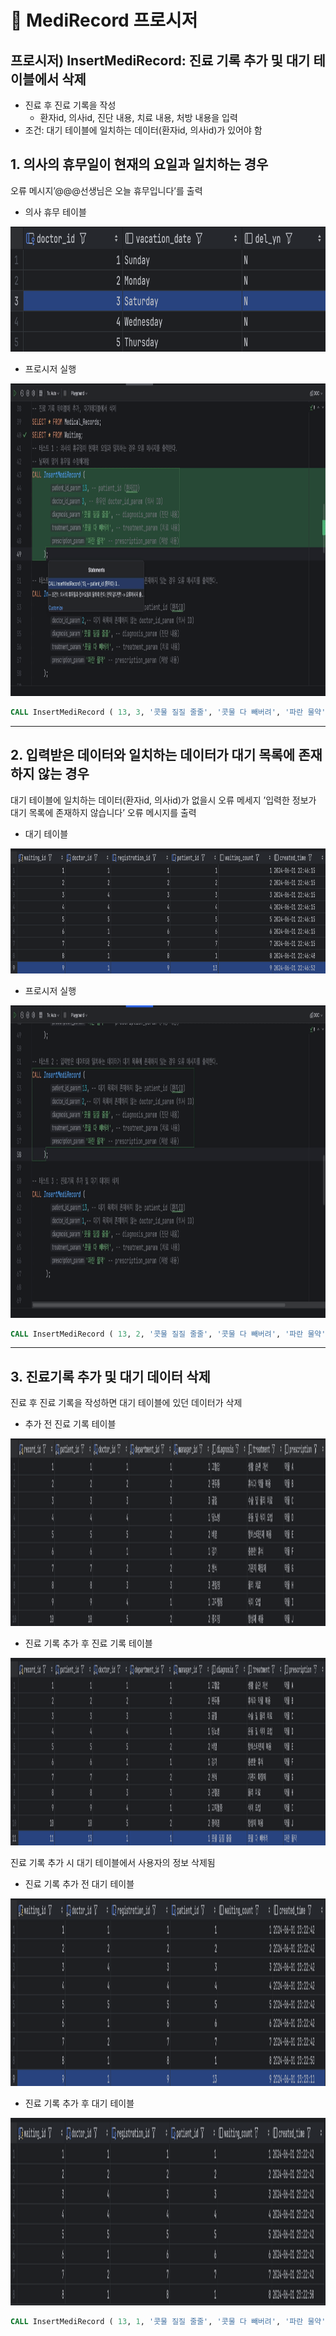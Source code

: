 # 📌 MediRecord 프로시저

## 프로시저) InsertMediRecord: 진료 기록 추가 및 대기 테이블에서 삭제
- 진료 후 진료 기록을 작성
    - 환자id, 의사id, 진단 내용, 치료 내용, 처방 내용을 입력
- 조건: 대기 테이블에 일치하는 데이터(환자id, 의사id)가 있어야 함

## 1. 의사의 휴무일이 현재의 요일과 일치하는 경우
오류 메시지’@@@선생님은 오늘 휴무입니다’를 출력
- 의사 휴무 테이블
<img src=".././img/testcase/InsertMediRecord/4_schedule.png" alt="의사휴무테이블" width="1000" height="200"/>

- 프로시저 실행
<img src=".././img/testcase/InsertMediRecord/4.gif" alt="프로시저 결과" width="1000" height="500"/>

```sql
CALL InsertMediRecord ( 13, 3, '콧물 질질 줄줄', '콧물 다 빼버려', '파란 물약' );
```

---

## 2. 입력받은 데이터와 일치하는 데이터가 대기 목록에 존재하지 않는 경우 
대기 테이블에 일치하는 데이터(환자id, 의사id)가 없을시 오류 메세지 ’입력한 정보가 대기 목록에 존재하지 않습니다’ 오류 메시지를 출력
- 대기 테이블
<img src=".././img/testcase/InsertOrUpdateRegistration/3_after_waiting.png" alt="대기테이블" width="1000" height="200"/> 

- 프로시저 실행
<img src=".././img/testcase/InsertMediRecord/5.gif" alt="프로시저 결과" width="1000" height="500"/> 

```sql
CALL InsertMediRecord ( 13, 2, '콧물 질질 줄줄', '콧물 다 빼버려', '파란 물약' );
```

---

## 3. 진료기록 추가 및 대기 데이터 삭제
진료 후 진료 기록을 작성하면 대기 테이블에 있던 데이터가 삭제
- 추가 전 진료 기록 테이블 
<img src=".././img/testcase/InsertMediRecord/before_medical_records.png" alt="기존_진료테이블" width="1000" height="300"/> 

- 진료 기록 추가 후 진료 기록 테이블
<img src=".././img/testcase/InsertMediRecord/6_after_medical_records.png" alt="결과_진료테이블" width="1000" height="300"/>

    
진료 기록 추가 시 대기 테이블에서 사용자의 정보 삭제됨
- 진료 기록 추가 전 대기 테이블
<img src=".././img/testcase/InsertMediRecord/waiting.png" alt="기존_대기테이블" width="1000" height="300"/>
        
- 진료 기록 추가 후 대기 테이블
 <img src=".././img/testcase/InsertMediRecord/6_after_waiting.png" alt="기존_대기테이블" width="1000" height="300"/>       

```sql
CALL InsertMediRecord ( 13, 1, '콧물 질질 줄줄', '콧물 다 빼버려', '파란 물약' );
```
